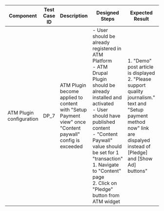 Component |	Test Case ID |	Description |	Designed Steps |	Expected Result |	Created By |	Last Updated |
 --- | --- | --- | --- | --- | --- | --- |
 ATM Plugin configuration | DP_7 | ATM Plugin become applied to content with "Setup Payment view" once "Content paywall" config is exceeded | - User should be already registered in ATM Platform <br> - ATM Drupal Plugin should be already installed and activated <br> - User should have published content <br> - "Content Paywall" value should be set for 1 "transaction" <br> 1. Navigate to "Content" page <br> 2. Click on "Pledge" button from ATM widget | 1. "Demo" post article is displayed <br> 2. "Please support quality journalism." text and "Setup payment method now" link are dispalyed instead of [Pledge] and [Show Ad] buttons" | Alexandr Vozicov | 31.05.2017
